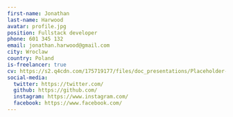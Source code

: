 ```yaml
---
first-name: Jonathan
last-name: Harwood
avatar: profile.jpg
position: Fullstack developer
phone: 601 345 132
email: jonathan.harwood@gmail.com
city: Wroclaw
country: Poland
is-freelancer: true
cv: https://s2.q4cdn.com/175719177/files/doc_presentations/Placeholder-PDF.pdf
social-media:
  twitter: https://twitter.com/
  github: https://github.com/
  instagram: https://www.instagram.com/
  facebook: https://www.facebook.com/
---
```

